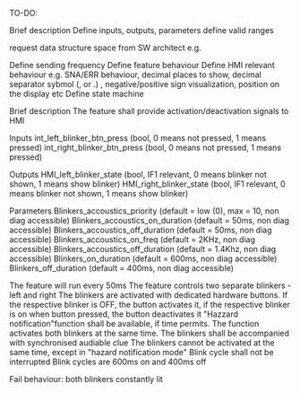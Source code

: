 TO-DO:

Brief description
Define inputs, outputs, parameters
define valid ranges

request data structure space from SW architect e.g.

Define sending frequency
Define feature behaviour
Define HMI relevant behaviour e.g. SNA/ERR behaviour, decimal places to show, decimal separator sybmol (, or .) , negative/positive sign visualization, position on the display etc
Define state machine

Brief description
The feature shall provide activation/deactivation signals to HMI

Inputs
int_left_blinker_btn_press  (bool, 0 means not pressed, 1 means pressed)
int_right_blinker_btn_press (bool, 0 means not pressed, 1 means pressed)

Outputs
HMI_left_blinker_state (bool, IF1 relevant, 0 means blinker not shown, 1 means show blinker)
HMI_right_blinker_state (bool, IF1 relevant, 0 means blinker not shown, 1 means show blinker)

Parameters
Blinkers_accoustics_priority (default = low (0), max = 10, non diag accessible)
Blinkers_accoustics_on_duration (default = 50ms, non diag accessible)
Blinkers_accoustics_off_duration (default = 50ms, non diag accessible)
Blinkers_accoustics_on_freq (default = 2KHz, non diag accessible)
Blinkers_accoustics_off_duration (default = 1.4Khz, non diag accessible)
Blinkers_on_duration (default = 600ms, non diag accessible)
Blinkers_off_duration (default = 400ms, non diag accessible)

The feature will run every 50ms
The feature controls two separate blinkers - left and right
The blinkers are activated with dedicated hardware buttons. If the respective blinker is OFF, the button activates it, if the respective blinker is on when button pressed, the button deactivates it
"Hazzard notification"function shall be available, if time permits. The function activates both blinkers at the same time.
The blinkers shall be accompanied with synchronised audiable clue
The blinkers cannot be activated at the same time, except in "hazard notification mode"
Blink cycle shall not be interrupted
Blink cycles are 600ms on and 400ms off

Fail behaviour: both blinkers constantly lit

